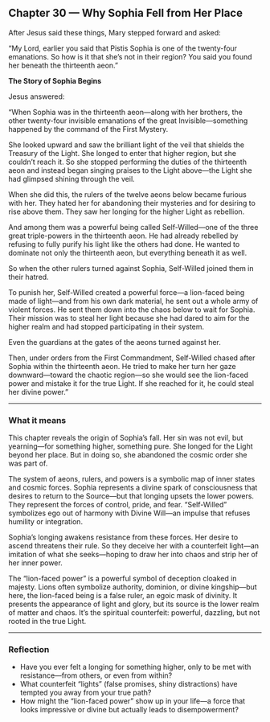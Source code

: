 ## Chapter 30 — Why Sophia Fell from Her Place

After Jesus said these things, Mary stepped forward and asked:

“My Lord, earlier you said that Pistis Sophia is one of the twenty-four emanations. So how is it that she’s not in their region? You said you found her beneath the thirteenth aeon.”

**The Story of Sophia Begins**

Jesus answered:

“When Sophia was in the thirteenth aeon—along with her brothers, the other twenty-four invisible emanations of the great Invisible—something happened by the command of the First Mystery.

She looked upward and saw the brilliant light of the veil that shields the Treasury of the Light. She longed to enter that higher region, but she couldn’t reach it. So she stopped performing the duties of the thirteenth aeon and instead began singing praises to the Light above—the Light she had glimpsed shining through the veil.

When she did this, the rulers of the twelve aeons below became furious with her. They hated her for abandoning their mysteries and for desiring to rise above them. They saw her longing for the higher Light as rebellion.

And among them was a powerful being called Self-Willed—one of the three great triple-powers in the thirteenth aeon. He had already rebelled by refusing to fully purify his light like the others had done. He wanted to dominate not only the thirteenth aeon, but everything beneath it as well.

So when the other rulers turned against Sophia, Self-Willed joined them in their hatred.

To punish her, Self-Willed created a powerful force—a lion-faced being made of light—and from his own dark material, he sent out a whole army of violent forces. He sent them down into the chaos below to wait for Sophia. Their mission was to steal her light because she had dared to aim for the higher realm and had stopped participating in their system.

Even the guardians at the gates of the aeons turned against her.

Then, under orders from the First Commandment, Self-Willed chased after Sophia within the thirteenth aeon. He tried to make her turn her gaze downward—toward the chaotic region—so she would see the lion-faced power and mistake it for the true Light. If she reached for it, he could steal her divine power.”

---

### What it means

This chapter reveals the origin of Sophia’s fall. Her sin was not evil, but yearning—for something higher, something pure. She longed for the Light beyond her place. But in doing so, she abandoned the cosmic order she was part of.

The system of aeons, rulers, and powers is a symbolic map of inner states and cosmic forces. Sophia represents a divine spark of consciousness that desires to return to the Source—but that longing upsets the lower powers. They represent the forces of control, pride, and fear. “Self-Willed” symbolizes ego out of harmony with Divine Will—an impulse that refuses humility or integration.

Sophia’s longing awakens resistance from these forces. Her desire to ascend threatens their rule. So they deceive her with a counterfeit light—an imitation of what she seeks—hoping to draw her into chaos and strip her of her inner power.

The “lion-faced power” is a powerful symbol of deception cloaked in majesty. Lions often symbolize authority, dominion, or divine kingship—but here, the lion-faced being is a false ruler, an egoic mask of divinity. It presents the appearance of light and glory, but its source is the lower realm of matter and chaos. It’s the spiritual counterfeit: powerful, dazzling, but not rooted in the true Light.

---

### Reflection

* Have you ever felt a longing for something higher, only to be met with resistance—from others, or even from within?
* What counterfeit “lights” (false promises, shiny distractions) have tempted you away from your true path?
* How might the “lion-faced power” show up in your life—a force that looks impressive or divine but actually leads to disempowerment?

